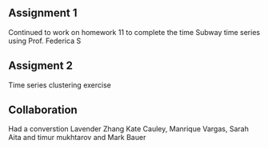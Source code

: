 ## Assignment 1
Continued to work on homework 11 to complete the time Subway time series using Prof. Federica S


## Assigment 2 
Time series clustering exercise

## Collaboration
Had a converstion Lavender Zhang Kate Cauley, Manrique Vargas, Sarah Aita and timur mukhtarov and Mark Bauer
